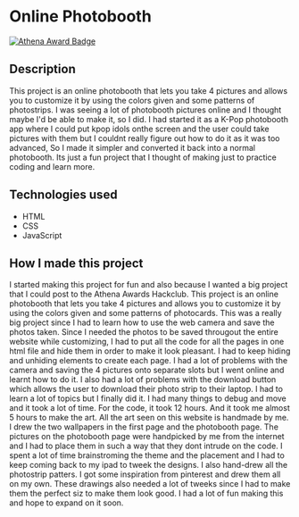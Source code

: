 # Online Photobooth
[![Athena Award Badge](https://img.shields.io/endpoint?url=https%3A%2F%2Faward.athena.hackclub.com%2Fapi%2Fbadge)](https://award.athena.hackclub.com?utm_source=readme)

## Description
This project is an online photobooth that lets you take 4 pictures and allows you to customize it by using the colors given and some patterns of photostrips. I was seeing a lot of photobooth pictures online and I thought maybe I'd be able to make it, so I did. I had started it as a K-Pop photobooth app where I could put kpop idols onthe screen and the user could take pictures with them but I couldnt really figure out how to do it as it was too advanced, So I made it simpler and converted it back into a normal photobooth. Its just a fun project that I thought of making just to practice coding and learn more. 

## Technologies used
* HTML
* CSS
* JavaScript

## How I made this project
I started making this project for fun and also because I wanted a big project that I could post to the Athena Awards Hackclub. This project is an online photobooth that lets you take 4 pictures and allows you to customize it by using the colors given and some patterns of photocards. This was a really big project since I had to learn how to use the web camera and save the photos taken. Since I needed the photos to be saved througout the entire website while customizing, I had to put all the code for all the pages in one html file and hide them in order to make it look pleasant. I had to keep hiding and unhiding elements to create each page. I had a lot of problems with the camera and saving the 4 pictures onto separate slots but I went online and learnt how to do it. I also had a lot of problems with the download button which allows the user to download their photo strip to their laptop. I had to learn a lot of topics but I finally did it. I had many things to debug and move and it took a lot of time. For the code, it took 12 hours. And it took me almost 5 hours to make the art. All the art seen on this website is handmade by me. I drew the two wallpapers in the first page and the photobooth page. The pictures on the photobooth page were handpicked by me from the internet and I had to place them in such a way that they dont intrude on the code. I spent a lot of time brainstroming the theme and the placement and I had to keep coming back to my ipad to tweek the designs. I also hand-drew all the photostrip patters. I got some inspiration from pinterest and drew them all on my own. These drawings also needed a lot of tweeks since I had to make them the perfect siz to make them look good. I had a lot of fun making this and hope to expand on it soon. 
